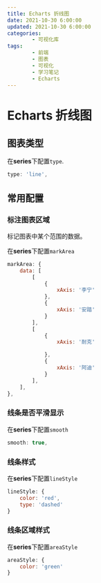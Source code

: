 ```yaml
---
title: Echarts 折线图
date: 2021-10-30 6:00:00
updated: 2021-10-30 6:00:00
categories:
        - 可视化库
tags:
        - 前端
        - 图表
        - 可视化
        - 学习笔记
        - Echarts
---
```


# Echarts 折线图

## 图表类型

在**series**下配置`type`.

```JavaScript
type: 'line',
```

## 常用配置

### 标注图表区域

标记图表中某个范围的数据。

在**series**下配置`markArea`

```JavaScript
markArea: {
    data: [
        [
            {
                xAxis: '李宁'
            },
            {
                xAxis: '安踏'
            }
        ],
        [
            {
                xAxis: '耐克'

            },
            {
                xAxis: '阿迪'
            }
        ],
    ],
},
```



### 线条是否平滑显示

在**series**下配置`smooth`

```js
smooth: true,
```

### 线条样式

在**series**下配置`lineStyle` 

```JavaScript
lineStyle: {
    color: 'red',
    type: 'dashed'
}
```

### 线条区域样式

在**series**下配置`areaStyle`

```JavaScript
areaStyle: {
    color: 'green'
}
```

